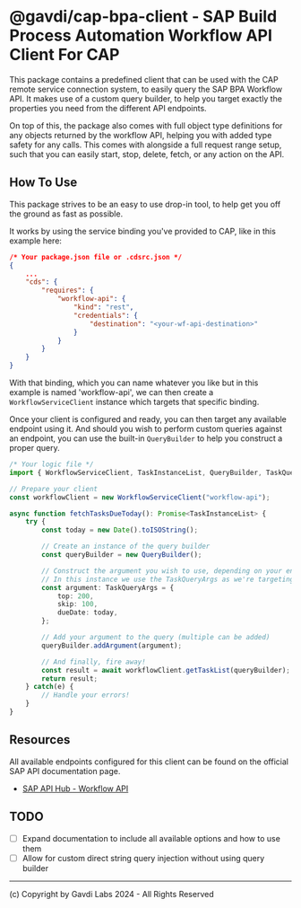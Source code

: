 # @gavdi/cap-bpa-client - SAP Build Process Automation Workflow API Client For CAP

This package contains a predefined client that can be used with the CAP remote service connection system, to easily query the SAP BPA Workflow API.
It makes use of a custom query builder, to help you target exactly the properties you need from the different API endpoints.

On top of this, the package also comes with full object type definitions for any objects returned by the workflow API, helping you with added type safety for any calls.
This comes with alongside a full request range setup, such that you can easily start, stop, delete, fetch, or any action on the API.

## How To Use

This package strives to be an easy to use drop-in tool, to help get you off the ground as fast as possible.

It works by using the service binding you've provided to CAP, like in this example here:

```json
/* Your package.json file or .cdsrc.json */
{
    ...
    "cds": {
        "requires": {
            "workflow-api": {
                "kind": "rest",
                "credentials": {
                    "destination": "<your-wf-api-destination>"
                }
            }
        }
    }
}
```

With that binding, which you can name whatever you like but in this example is named 'workflow-api', we can then create a `WorkflowServiceClient` instance which targets that specific binding.

Once your client is configured and ready, you can then target any available endpoint using it. And should you wish to perform custom queries against an endpoint, you can use the built-in `QueryBuilder` to help you construct a proper query.

```typescript
/* Your logic file */
import { WorkflowServiceClient, TaskInstanceList, QueryBuilder, TaskQueryArgs } from "@gavdi/cap-bpa-client";

// Prepare your client
const workflowClient = new WorkflowServiceClient("workflow-api");

async function fetchTasksDueToday(): Promise<TaskInstanceList> {
    try {
        const today = new Date().toISOString();

        // Create an instance of the query builder
        const queryBuilder = new QueryBuilder();

        // Construct the argument you wish to use, depending on your endpoint
        // In this instance we use the TaskQueryArgs as we're targeting the Task Instance endpoint
        const argument: TaskQueryArgs = {
            top: 200,
            skip: 100,
            dueDate: today,
        };

        // Add your argument to the query (multiple can be added)
        queryBuilder.addArgument(argument);

        // And finally, fire away!
        const result = await workflowClient.getTaskList(queryBuilder);
        return result;
    } catch(e) {
        // Handle your errors!
    }
}
```

## Resources

All available endpoints configured for this client can be found on the official SAP API documentation page.

- [SAP API Hub - Workflow API](https://api.sap.com/api/SPA_Workflow_Runtime/overview)

## TODO

- [ ] Expand documentation to include all available options and how to use them
- [ ] Allow for custom direct string query injection without using query builder

---

(c) Copyright by Gavdi Labs 2024 - All Rights Reserved

